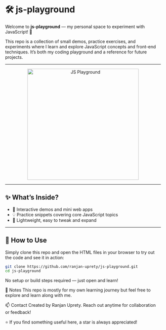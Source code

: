 # 🛠️ js-playground

Welcome to **js-playground** — my personal space to experiment with JavaScript! 🎉

This repo is a collection of small demos, practice exercises, and experiments where I learn and explore JavaScript concepts and front-end techniques. It’s both my coding playground and a reference for future projects.

---

<p align="center">
  <img src="https://miro.medium.com/v2/resize:fit:720/format:webp/1*-tOldEbfjijxn9VqZeULqg.gif" width="360" alt="JS Playground" />
</p>

---

## ✨ What’s Inside?

- 🎨 Interactive demos and mini web apps  
- 💡 Practice snippets covering core JavaScript topics  
- 🚀 Lightweight, easy to tweak and expand  

---

## 🚀 How to Use

Simply clone this repo and open the HTML files in your browser to try out the code and see it in action:

```bash
git clone https://github.com/ranjan-uprety/js-playground.git
cd js-playground

```

No setup or build steps required — just open and learn!

🤝 Notes
This repo is mostly for my own learning journey but feel free to explore and learn along with me.

📫 Contact
Created by Ranjan Uprety.
Reach out anytime for collaboration or feedback!

⭐️ If you find something useful here, a star is always appreciated!